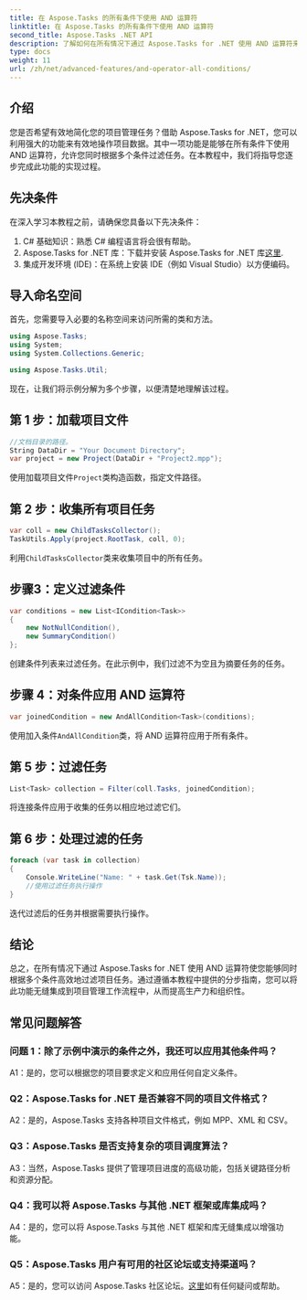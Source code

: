 ```yaml
---
title: 在 Aspose.Tasks 的所有条件下使用 AND 运算符
linktitle: 在 Aspose.Tasks 的所有条件下使用 AND 运算符
second_title: Aspose.Tasks .NET API
description: 了解如何在所有情况下通过 Aspose.Tasks for .NET 使用 AND 运算符来有效地过滤项目任务。
type: docs
weight: 11
url: /zh/net/advanced-features/and-operator-all-conditions/
---
```

## 介绍

您是否希望有效地简化您的项目管理任务？借助 Aspose.Tasks for .NET，您可以利用强大的功能来有效地操作项目数据。其中一项功能是能够在所有条件下使用 AND 运算符，允许您同时根据多个条件过滤任务。在本教程中，我们将指导您逐步完成此功能的实现过程。

## 先决条件

在深入学习本教程之前，请确保您具备以下先决条件：

1. C# 基础知识：熟悉 C# 编程语言将会很有帮助。
2.  Aspose.Tasks for .NET 库：下载并安装 Aspose.Tasks for .NET 库[这里](https://releases.aspose.com/tasks/net/).
3. 集成开发环境 (IDE)：在系统上安装 IDE（例如 Visual Studio）以方便编码。

## 导入命名空间

首先，您需要导入必要的名称空间来访问所需的类和方法。

```csharp
using Aspose.Tasks;
using System;
using System.Collections.Generic;

using Aspose.Tasks.Util;

```

现在，让我们将示例分解为多个步骤，以便清楚地理解该过程。

## 第 1 步：加载项目文件

```csharp
//文档目录的路径。
String DataDir = "Your Document Directory";
var project = new Project(DataDir + "Project2.mpp");
```

使用加载项目文件`Project`类构造函数，指定文件路径。

## 第 2 步：收集所有项目任务

```csharp
var coll = new ChildTasksCollector();
TaskUtils.Apply(project.RootTask, coll, 0);
```

利用`ChildTasksCollector`类来收集项目中的所有任务。

## 步骤3：定义过滤条件

```csharp
var conditions = new List<ICondition<Task>>
{
    new NotNullCondition(),
    new SummaryCondition()
};
```

创建条件列表来过滤任务。在此示例中，我们过滤不为空且为摘要任务的任务。

## 步骤 4：对条件应用 AND 运算符

```csharp
var joinedCondition = new AndAllCondition<Task>(conditions);
```

使用加入条件`AndAllCondition`类，将 AND 运算符应用于所有条件。

## 第 5 步：过滤任务

```csharp
List<Task> collection = Filter(coll.Tasks, joinedCondition);
```

将连接条件应用于收集的任务以相应地过滤它们。

## 第 6 步：处理过滤的任务

```csharp
foreach (var task in collection)
{
    Console.WriteLine("Name: " + task.Get(Tsk.Name));
    //使用过滤任务执行操作
}
```

迭代过滤后的任务并根据需要执行操作。

## 结论

总之，在所有情况下通过 Aspose.Tasks for .NET 使用 AND 运算符使您能够同时根据多个条件高效地过滤项目任务。通过遵循本教程中提供的分步指南，您可以将此功能无缝集成到项目管理工作流程中，从而提高生产力和组织性。

## 常见问题解答

### 问题 1：除了示例中演示的条件之外，我还可以应用其他条件吗？

A1：是的，您可以根据您的项目要求定义和应用任何自定义条件。

### Q2：Aspose.Tasks for .NET 是否兼容不同的项目文件格式？

A2：是的，Aspose.Tasks 支持各种项目文件格式，例如 MPP、XML 和 CSV。

### Q3：Aspose.Tasks 是否支持复杂的项目调度算法？

A3：当然，Aspose.Tasks 提供了管理项目进度的高级功能，包括关键路径分析和资源分配。

### Q4：我可以将 Aspose.Tasks 与其他 .NET 框架或库集成吗？

A4：是的，您可以将 Aspose.Tasks 与其他 .NET 框架和库无缝集成以增强功能。

### Q5：Aspose.Tasks 用户有可用的社区论坛或支持渠道吗？

 A5：是的，您可以访问 Aspose.Tasks 社区论坛。[这里](https://forum.aspose.com/c/tasks/15)如有任何疑问或帮助。